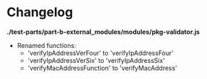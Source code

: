 # Changelog

**./test-parts/part-b-external_modules/modules/pkg-validator.js**
* Renamed functions:
	* 'verifyIpAddressVerFour' to 'verifyIpAddressFour'
	* 'verifyIpAddressVerSix' to 'verifyIpAddressSix'
	* 'verifyMacAddressFunction' to 'verifyMacAddress'

